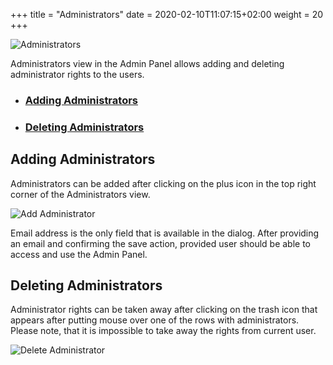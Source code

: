 +++
title = "Administrators"
date = 2020-02-10T11:07:15+02:00
weight = 20
+++

![Administrators](/img/kubermatic/v2.18/ui/admins.png?classes=shadow,border "Administrators View")

Administrators view in the Admin Panel allows adding and deleting administrator rights to the users.

- ### [Adding Administrators](#adding-administrators)
- ### [Deleting Administrators](#deleting-administrators)

## Adding Administrators
Administrators can be added after clicking on the plus icon in the top right corner of the Administrators view.

![Add Administrator](/img/kubermatic/v2.18/ui/admin_add.png?classes=shadow,border&height=200 "Administrator Add Dialog")

Email address is the only field that is available in the dialog. After providing an email and confirming the save action,
provided user should be able to access and use the Admin Panel.

## Deleting Administrators
Administrator rights can be taken away after clicking on the trash icon that appears after putting mouse over one of the
rows with administrators. Please note, that it is impossible to take away the rights from current user.

![Delete Administrator](/img/kubermatic/v2.18/ui/admin_delete.png?classes=shadow,border&height=200 "Administrator Delete Dialog")
